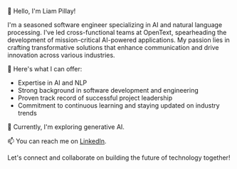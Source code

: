👋 Hello, I'm Liam Pillay!

I'm a seasoned software engineer specializing in AI and natural language processing. I've led cross-functional teams at OpenText, spearheading the development of mission-critical AI-powered applications. My passion lies in crafting transformative solutions that enhance communication and drive innovation across various industries.

🚀 Here's what I can offer:
- Expertise in AI and NLP
- Strong background in software development and engineering
- Proven track record of successful project leadership
- Commitment to continuous learning and staying updated on industry trends

🔭 Currently, I'm exploring generative AI.

📫 You can reach me on [LinkedIn](https://www.linkedin.com/in/liam-pillay-b61894306/).

Let's connect and collaborate on building the future of technology together!
